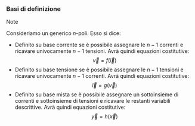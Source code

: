 ### Basi di definizione
>[!note]
>Consideriamo un generico $n$-poli. Esso si dice:
>- Definito su base corrente se è possibile assegnare le $n-1$ correnti e ricavare univocamente $n-1$ tensioni. Avrà quindi equazioni costitutive: $$\overrightarrow{v}=f(\overrightarrow{i})$$
>- Definito su base tensione se è possibile assegnare le $n-1$ tensioni e ricavare univocamente $n-1$ correnti. Avrà quindi equazioni costitutive: $$\overrightarrow{i}=g(\overrightarrow{v})$$
>- Definito su base mista se è possibile assegnare un sottoinsieme di correnti e sottoinsieme di tensioni e ricavare le restanti variabili descrittive. Avrà quindi equazioni costitutive: $$\overrightarrow{y}=h(\overrightarrow{x})$$

 
